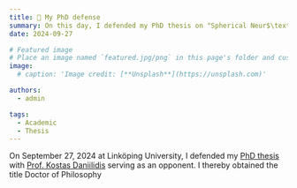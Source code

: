 ```yaml
---
title: 🎉 My PhD defense
summary: On this day, I defended my PhD thesis on "Spherical Neur$\text{O}(n)$s for Geometric Deep Learning"!
date: 2024-09-27

# Featured image
# Place an image named `featured.jpg/png` in this page's folder and customize its options here.
image:
  # caption: 'Image credit: [**Unsplash**](https://unsplash.com)'

authors:
  - admin

tags:
  - Academic
  - Thesis
---
```


On September 27, 2024 at Linköping University, I defended my [PhD thesis](/./phd_thesis/) with [Prof. Kostas Daniilidis](https://www.cis.upenn.edu/~kostas/) serving as an opponent.
I thereby obtained the title Doctor of Philosophy 
